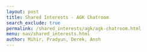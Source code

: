 ```yaml
---
layout: post
title: Shared Interests - AGK Chatroom
search_exclude: true
permalink: /shared_interests/agk/agk-chatroom.html
menu: nav/shared_interests.html
author: Mihir, Pradyun, Derek, Ansh
---
```





